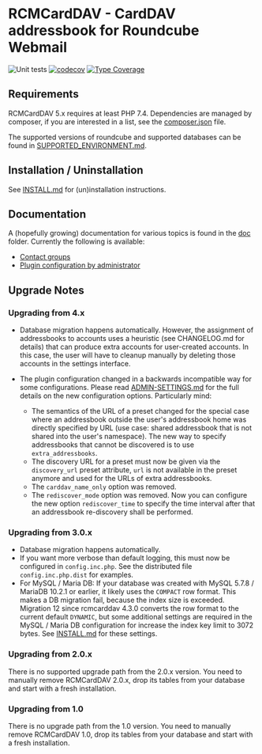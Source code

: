 # RCMCardDAV - CardDAV addressbook for Roundcube Webmail
![Unit tests](https://github.com/mstilkerich/rcmcarddav/workflows/CI%20Build/badge.svg)
[![codecov](https://codecov.io/gh/mstilkerich/rcmcarddav/graph/badge.svg)](https://codecov.io/gh/mstilkerich/rcmcarddav)
[![Type Coverage](https://shepherd.dev/github/mstilkerich/rcmcarddav/coverage.svg)](https://shepherd.dev/github/mstilkerich/rcmcarddav)

## Requirements

RCMCardDAV 5.x requires at least PHP 7.4. Dependencies are managed by composer, if you are interested in a list, see the
[composer.json](composer.json) file.

The supported versions of roundcube and supported databases can be found in
[SUPPORTED_ENVIRONMENT.md](doc/SUPPORTED_ENVIRONMENT.md).

## Installation / Uninstallation

See [INSTALL.md](doc/INSTALL.md) for (un)installation instructions.

## Documentation

A (hopefully growing) documentation for various topics is found in the [doc](doc/) folder. Currently the following is available:

- [Contact groups](doc/GROUPS.md)
- [Plugin configuration by administrator](doc/ADMIN-SETTINGS.md)

## Upgrade Notes

### Upgrading from 4.x

- Database migration happens automatically. However, the assignment of addressbooks to accounts uses a heuristic (see
  CHANGELOG.md for details) that can produce extra accounts for user-created accounts. In this case, the user will have
  to cleanup manually by deleting those accounts in the settings interface.

- The plugin configuration changed in a backwards incompatible way for some configurations. Please read
  [ADMIN-SETTINGS.md](doc/ADMIN-SETTINGS.md) for the full details on the new configuration options. Particularly mind:
  - The semantics of the URL of a preset changed for the special case where an addressbook outside the user's
    addressbook home was directly specified by URL (use case: shared addressbook that is not shared into the user's
    namespace). The new way to specify addressbooks that cannot be discovered is to use `extra_addressbooks`.
  - The discovery URL for a preset must now be given via the `discovery_url` preset attribute, `url` is not available in
    the preset anymore and used for the URLs of extra addressbooks.
  - The `carddav_name_only` option was removed.
  - The `rediscover_mode` option was removed. Now you can configure the new option `rediscover_time` to specify the
    time interval after that an addressbook re-discovery shall be performed.

### Upgrading from 3.0.x

- Database migration happens automatically.
- If you want more verbose than default logging, this must now be configured in `config.inc.php`. See the distributed
  file `config.inc.php.dist` for examples.
- For MySQL / Maria DB: If your database was created with MySQL 5.7.8 / MariaDB 10.2.1 or earlier, it likely uses the
  `COMPACT` row format. This makes a DB migration fail, because the index size is exceeded. Migration 12 since
  rcmcarddav 4.3.0 converts the row format to the current default `DYNAMIC`, but some additional settings are required
  in the MySQL / Maria DB configuration for increase the index key limit to 3072 bytes. See [INSTALL.md](doc/INSTALL.md)
  for these settings.

### Upgrading from 2.0.x

There is no supported upgrade path from the 2.0.x version. You need to manually remove RCMCardDAV 2.0.x, drop its tables
from your database and start with a fresh installation.

### Upgrading from 1.0

There is no upgrade path from the 1.0 version. You need to manually remove RCMCardDAV 1.0, drop its tables from your
database and start with a fresh installation.

<!-- vim: set ts=4 sw=4 expandtab fenc=utf8 ff=unix tw=120: -->
